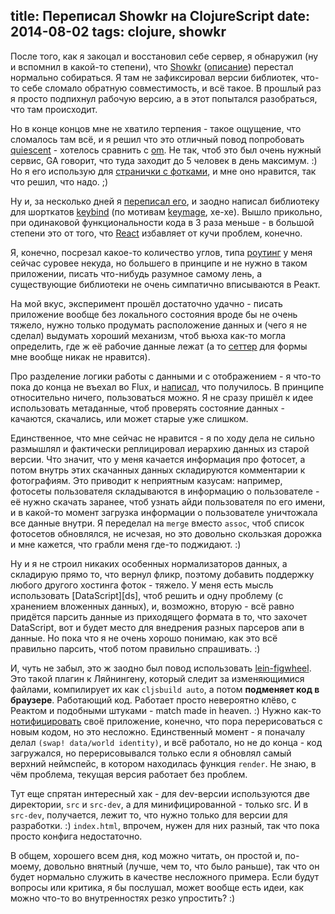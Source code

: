 title: Переписал Showkr на ClojureScript
date: 2014-08-02
tags: clojure, showkr
----

После того, как я закоцал и восстановил себе сервер, я обнаружил (ну и вспомнил
в какой-то степени), что [Showkr][1] ([описание][1.1]) перестал нормально
собираться. Я там не зафиксировал версии библиотек, что-то себе сломало обратную
совместимость, и всë такое. В прошлый раз я просто подпихнул рабочую версию, а в
этот попытался разобраться, что там происходит.

Но в конце концов мне не хватило терпения - такое ощущение, что сломалось там
всë, и я решил что это отличный повод попробовать [quiescent][] - хотелось
сравнить с [om][]. Не так, чтоб это был очень нужный сервис, GA говорит, что
туда заходит до 5 человек в день максимум. :) Но я его использую для
[странички с фотками][photo], и мне оно нравится, так что решил, что надо. ;)

[1]: http://showkr.solovyov.net/
[1.1]: http://solovyov.net/blog/2012/showkr/
[quiescent]: https://github.com/levand/quiescent
[om]: https://github.com/swannodette/om
[photo]: http://solovyov.net/photo/

Ну и, за несколько дней я [переписал его][2], и заодно написал библиотеку для
шорткатов [keybind][] (по мотивам [keymage][], хе-хе). Вышло прикольно, при
одинаковой функциональности кода в 3 раза меньше - в большой степени это от
того, что [React][] избавляет от кучи проблем, конечно.

[2]: https://github.com/piranha/showkr/
[keybind]: https://github.com/piranha/keybind
[keymage]: https://github.com/piranha/keymage
[React]: http://facebook.github.io/react/

Я, конечно, посрезал какое-то количество углов, типа [роутинг][3] у меня сейчас
суровее некуда, но большего в принципе и не нужно в таком приложении, писать
что-нибудь разумное самому лень, а существующие библиотеки не очень симпатично
вписываются в Реакт.

[3]: https://github.com/piranha/showkr/blob/master/src/showkr/root.cljs#L13-L33

На мой вкус, эксперимент прошëл достаточно удачно - писать приложение вообще без
локального состояния вроде бы не очень тяжело, нужно только продумать
расположение данных и (чего я не сделал) выдумать хороший механизм, чтоб вьюха
как-то могла определить, где ж еë рабочие данные лежат (а то [сеттер][4] для
формы мне вообще никак не нравится).

[4]: https://github.com/piranha/showkr/blob/master/src/showkr/root.cljs#L31-L33

Про разделение логики работы с данными и с отображением - я что-то пока до конца
не въехал во Flux, и [написал][5], что получилось. В принципе относительно
ничего, пользоваться можно. Я не сразу пришëл к идее использовать метаданные,
чтоб проверять состояние данных - качаются, скачались, или может старые уже
слишком.

[5]: https://github.com/piranha/showkr/blob/master/src/showkr/data.cljs

Единственное, что мне сейчас не нравится - я по ходу дела не сильно размышлял и
фактически реплицировал иерархию данных из старой версии. Что значит, что у меня
качается информация про фотосет, а потом внутрь этих скачанных данных
складируются комментарии к фотографиям. Это приводит к неприятным казусам:
например, фотосеты пользователя складываются в информацию о пользователе - еë
нужно скачать заранее, чтоб узнать айди пользователя по его имени, и в какой-то
момент загрузка информации о пользователе уничтожала все данные внутри. Я
переделал на `merge` вместо `assoc`, чтоб список фотосетов обновлялся, не
исчезая, но это довольно скользкая дорожка и мне кажется, что грабли меня где-то
поджидают. :)

Ну и я не строил никаких особенных нормализаторов данных, а складирую прямо то,
что вернул фликр, поэтому добавить поддержку любого другого хостинга фоток -
тяжело. У меня есть мысль использовать [DataScript][ds], чтоб решить и одну
проблему (с хранением вложенных данных), и, возможно, вторую - всë равно
придëтся парсить данные из приходящего формата в то, что захочет DataScript, вот
и будет место для внедрения разных парсеров апи в данные. Но пока что я не очень
хорошо понимаю, как это всë правильно парсить, чтоб потом правильно
спрашивать. :)

И, чуть не забыл, это ж заодно был повод использовать [lein-figwheel][lf]. Это
такой плагин к Ляйнингену, который следит за изменяющимися файлами, компилирует
их как `cljsbuild auto`, а потом **подменяет код в браузере**. Работающий
код. Работает просто невероятно клëво, с Реактом и подобными штуками - match
made in heaven. :) Нужно как-то [нотифицировать][6] своë приложение, конечно,
что пора перерисоваться с новым кодом, но это несложно. Единственный момент - я
поначалу делал `(swap! data/world identity)`, и всë работало, но не до конца -
код загружался, но перерисовывался только если я обновлял самый верхний
неймспейс, в котором находилась функция `render`. Не знаю, в чëм проблема,
текущая версия работает без проблем.

[lf]: https://github.com/bhauman/lein-figwheel
[6]: https://github.com/piranha/showkr/blob/master/src-dev/showkr/figwheel.cljs

Тут еще спрятан интересный хак - для dev-версии используются две директории, `src`
и `src-dev`, а для минифицированной - только src. И в `src-dev`, получается, лежит
то, что нужно только для версии для разработки. :) `index.html`, впрочем, нужен
для них разный, так что пока просто конфига недостаточно.

В общем, хорошего всем дня, код можно читать, он простой и, по-моему, довольно
внятный (лучше, чем то, что было раньше), так что он будет нормально служить в
качестве несложного примера. Если будут вопросы или критика, я бы послушал,
может вообще есть идеи, как можно что-то во внутренностях резко упростить? :)
